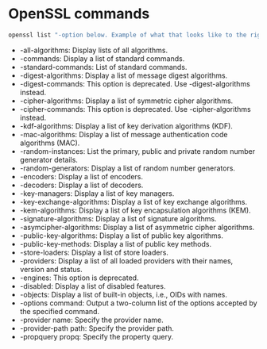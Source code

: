 # OpenSSL commands
```bash
openssl list "-option below. Example of what that looks like to the right" | openssl list -all-algorithms
```
- -all-algorithms: Display lists of all algorithms.
- -commands: Display a list of standard commands.
- -standard-commands: List of standard commands.
- -digest-algorithms: Display a list of message digest algorithms.
- -digest-commands: This option is deprecated. Use -digest-algorithms instead.
- -cipher-algorithms: Display a list of symmetric cipher algorithms.
- -cipher-commands: This option is deprecated. Use -cipher-algorithms instead.
- -kdf-algorithms: Display a list of key derivation algorithms (KDF).
- -mac-algorithms: Display a list of message authentication code algorithms (MAC).
- -random-instances: List the primary, public and private random number generator details.
- -random-generators: Display a list of random number generators.
- -encoders: Display a list of encoders.
- -decoders: Display a list of decoders.
- -key-managers: Display a list of key managers.
- -key-exchange-algorithms: Display a list of key exchange algorithms.
- -kem-algorithms: Display a list of key encapsulation algorithms (KEM).
- -signature-algorithms: Display a list of signature algorithms.
- -asymcipher-algorithms: Display a list of asymmetric cipher algorithms.
- -public-key-algorithms: Display a list of public key algorithms.
- -public-key-methods: Display a list of public key methods.
- -store-loaders: Display a list of store loaders.
- -providers: Display a list of all loaded providers with their names, version and status.
- -engines: This option is deprecated.
- -disabled: Display a list of disabled features.
- -objects: Display a list of built-in objects, i.e., OIDs with names.
- -options command: Output a two-column list of the options accepted by the specified command.
- -provider name: Specify the provider name.
- -provider-path path: Specify the provider path.
- -propquery propq: Specify the property query.
